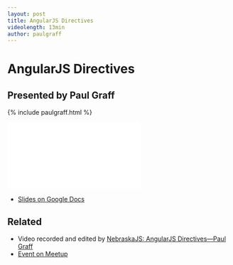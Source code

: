 ```yaml
---
layout: post
title: AngularJS Directives
videolength: 13min
author: paulgraff
---
```


# AngularJS Directives

## Presented by Paul Graff

{% include paulgraff.html %}

<div class="fluid-width-video-wrapper"><iframe src="//www.youtube.com/embed/kgFlJwts2j4" frameborder="0" allowfullscreen></iframe></div>

* [Slides on Google Docs](https://docs.google.com/presentation/d/1HYHv1-kEWd50m1w7joitu_MfTzg1hdaUD19LiiZHFnY/edit#slide=id.p)

## Related

* Video recorded and edited by [NebraskaJS: AngularJS Directives—Paul Graff](http://www.youtube.com/watch?v=kgFlJwts2j4)
* [Event on Meetup](http://www.meetup.com/nebraskajs/events/118573952/)